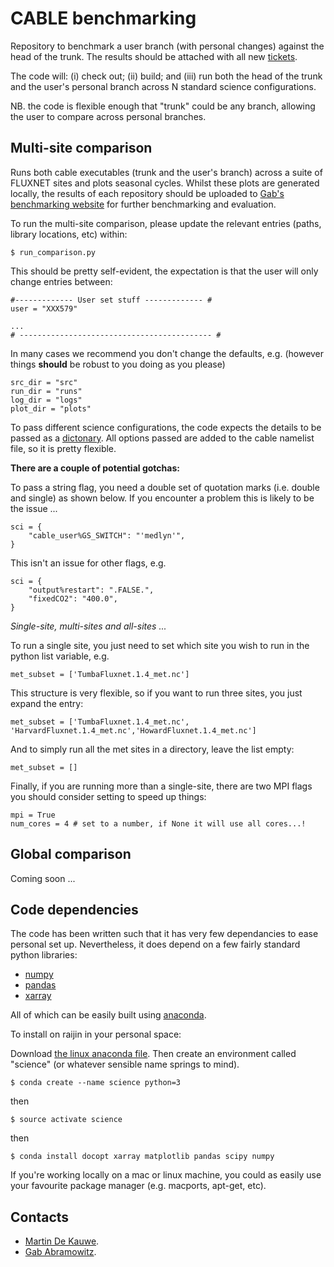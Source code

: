 # CABLE benchmarking

Repository to benchmark a user branch (with personal changes) against the head of the trunk. The results should be attached with all new [tickets](https://trac.nci.org.au/trac/cable/report/1).

The code will: (i) check out; (ii) build; and (iii) run both the head of the trunk and the user's personal branch across N standard science configurations.

NB. the code is flexible enough that "trunk" could be any branch, allowing the user to compare across personal branches.

## Multi-site comparison

Runs both cable executables (trunk and the user's branch) across a suite of FLUXNET sites and plots seasonal cycles. Whilst these plots are generated locally, the results of each repository should be uploaded to
[Gab's benchmarking website](https://modelevaluation.org/) for further benchmarking and evaluation.

To run the multi-site comparison, please update the relevant entries (paths, library locations, etc) within:

    $ run_comparison.py

This should be pretty self-evident, the expectation is that the user will only change entries between:

    #------------- User set stuff ------------- #
    user = "XXX579"

    ...
    # ------------------------------------------- #

In many cases we recommend you don't change the defaults, e.g. (however things **should** be robust to you doing as you please)

    src_dir = "src"
    run_dir = "runs"
    log_dir = "logs"
    plot_dir = "plots"

To pass different science configurations, the code expects the details to be passed as a [dictonary](https://docs.python.org/2/tutorial/datastructures.html#dictionaries). All options passed are added to the cable namelist file, so it is pretty flexible.

**There are a couple of potential gotchas:**

To pass a string flag, you need a double set of quotation marks (i.e. double and single) as shown below. If you encounter a problem this is likely to be the issue ...

    sci = {
        "cable_user%GS_SWITCH": "'medlyn'",
    }

This isn't an issue for other flags, e.g.

    sci = {
        "output%restart": ".FALSE.",
        "fixedCO2": "400.0",
    }

*Single-site, multi-sites and all-sites ...*

To run a single site, you just need to set which site you wish to run in the python list variable, e.g.

    met_subset = ['TumbaFluxnet.1.4_met.nc']

This structure is very flexible, so if you want to run three sites, you just expand the entry:

    met_subset = ['TumbaFluxnet.1.4_met.nc', 'HarvardFluxnet.1.4_met.nc','HowardFluxnet.1.4_met.nc']

And to simply run all the met sites in a directory, leave the list empty:

    met_subset = []

Finally, if you are running more than a single-site, there are two MPI flags you should consider setting to speed up things:

    mpi = True
    num_cores = 4 # set to a number, if None it will use all cores...!



## Global comparison

Coming soon ...


## Code dependencies

The code has been written such that it has very few dependancies to ease personal set up. Nevertheless, it does depend on a few fairly standard python libraries:

* [numpy](http://numpy.scipy.org/)
* [pandas](https://pandas.pydata.org/)
* [xarray](http://xarray.pydata.org/en/stable/)

All of which can be easily built using [anaconda](https://www.anaconda.com/distribution/).

To install on raijin in your personal space:

Download [the linux anaconda file](https://www.anaconda.com/download/#linux). Then create an environment called "science" (or whatever sensible name springs to mind).

    $ conda create --name science python=3

then

    $ source activate science

then

    $ conda install docopt xarray matplotlib pandas scipy numpy

If you're working locally on a mac or linux machine, you could as easily use your favourite package manager (e.g. macports, apt-get, etc).

## Contacts
* [Martin De Kauwe](http://mdekauwe.github.io/).
* [Gab Abramowitz](http://web.science.unsw.edu.au/~gabrielabramowitz/UNSW_homepage/Gab_Abramowitz_home_page.html).
